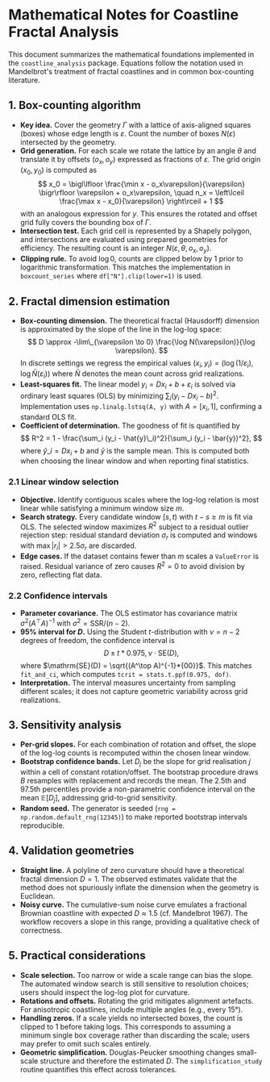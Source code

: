 # Mathematical Notes for Coastline Fractal Analysis

This document summarizes the mathematical foundations implemented in the `coastline_analysis` package. Equations follow the notation used in Mandelbrot's treatment of fractal coastlines and in common box-counting literature.

## 1. Box-counting algorithm

- **Key idea.** Cover the geometry $\Gamma$ with a lattice of axis-aligned squares (boxes) whose edge length is $\varepsilon$. Count the number of boxes $N(\varepsilon)$ intersected by the geometry.
- **Grid generation.** For each scale we rotate the lattice by an angle $\theta$ and translate it by offsets $(o_x, o_y)$ expressed as fractions of $\varepsilon$. The grid origin $(x_0, y_0)$ is computed as
  $$
  x_0 = \bigl\lfloor \frac{\min x - o_x\varepsilon}{\varepsilon} \bigr\rfloor \varepsilon + o_x\varepsilon,
  \quad
  n_x = \left\lceil \frac{\max x - x_0}{\varepsilon} \right\rceil + 1
  $$
  with an analogous expression for $y$. This ensures the rotated and offset grid fully covers the bounding box of $\Gamma$.
- **Intersection test.** Each grid cell is represented by a Shapely polygon, and intersections are evaluated using prepared geometries for efficiency. The resulting count is an integer $N(\varepsilon, \theta, o_x, o_y)$.
- **Clipping rule.** To avoid $\log 0$, counts are clipped below by 1 prior to logarithmic transformation. This matches the implementation in `boxcount_series` where `df["N"].clip(lower=1)` is used.

## 2. Fractal dimension estimation

- **Box-counting dimension.** The theoretical fractal (Hausdorff) dimension is approximated by the slope of the line in the log-log space:
  $$
  D \approx -\lim\_{\varepsilon \to 0} \frac{\log N(\varepsilon)}{\log \varepsilon}.
  $$
  In discrete settings we regress the empirical values $(x_i, y_i) = (\log(1/\varepsilon_i), \log \bar{N}(\varepsilon_i))$ where $\bar{N}$ denotes the mean count across grid realizations.
- **Least-squares fit.** The linear model $y_i = D x_i + b + \varepsilon_i$ is solved via ordinary least squares (OLS) by minimizing $\sum_i (y_i - Dx_i - b)^2$. Implementation uses `np.linalg.lstsq(A, y)` with $A = [x_i, 1]$, confirming a standard OLS fit.
- **Coefficient of determination.** The goodness of fit is quantified by
  $$
  R^2 = 1 - \frac{\sum_i (y_i - \hat{y}\_i)^2}{\sum_i (y_i - \bar{y})^2},
  $$
  where $\hat{y}\_i = Dx_i + b$ and $\bar{y}$ is the sample mean. This is computed both when choosing the linear window and when reporting final statistics.

### 2.1 Linear window selection

- **Objective.** Identify contiguous scales where the log-log relation is most linear while satisfying a minimum window size $m$.
- **Search strategy.** Every candidate window $[s, t)$ with $t - s \ge m$ is fit via OLS. The selected window maximizes $R^2$ subject to a residual outlier rejection step: residual standard deviation $\sigma_r$ is computed and windows with $\max |r_i| > 2.5\sigma_r$ are discarded.
- **Edge cases.** If the dataset contains fewer than $m$ scales a `ValueError` is raised. Residual variance of zero causes $R^2 = 0$ to avoid division by zero, reflecting flat data.

### 2.2 Confidence intervals

- **Parameter covariance.** The OLS estimator has covariance matrix $\sigma^2 (A^\top A)^{-1}$ with $\sigma^2 = \mathrm{SSR} / (n-2)$.
- **95% interval for $D$.** Using the Student $t$-distribution with $\nu = n-2$ degrees of freedom, the confidence interval is
  $$
  D \pm t*{0.975,\,\nu} \cdot \mathrm{SE}(D),
  $$
  where $\mathrm{SE}(D) = \sqrt{(A^\top A)^{-1}*{00}}$. This matches `fit_and_ci`, which computes `tcrit = stats.t.ppf(0.975, dof)`.
- **Interpretation.** The interval measures uncertainty from sampling different scales; it does not capture geometric variability across grid realizations.

## 3. Sensitivity analysis

- **Per-grid slopes.** For each combination of rotation and offset, the slope of the log-log counts is recomputed within the chosen linear window.
- **Bootstrap confidence bands.** Let $D_j$ be the slope for grid realisation $j$ within a cell of constant rotation/offset. The bootstrap procedure draws $B$ resamples with replacement and records the mean. The 2.5th and 97.5th percentiles provide a non-parametric confidence interval on the mean $\mathbb{E}[D_j]$, addressing grid-to-grid sensitivity.
- **Random seed.** The generator is seeded (`rng = np.random.default_rng(12345)`) to make reported bootstrap intervals reproducible.

## 4. Validation geometries

- **Straight line.** A polyline of zero curvature should have a theoretical fractal dimension $D = 1$. The observed estimates validate that the method does not spuriously inflate the dimension when the geometry is Euclidean.
- **Noisy curve.** The cumulative-sum noise curve emulates a fractional Brownian coastline with expected $D \approx 1.5$ (cf. Mandelbrot 1967). The workflow recovers a slope in this range, providing a qualitative check of correctness.

## 5. Practical considerations

- **Scale selection.** Too narrow or wide a scale range can bias the slope. The automated window search is still sensitive to resolution choices; users should inspect the log-log plot for curvature.
- **Rotations and offsets.** Rotating the grid mitigates alignment artefacts. For anisotropic coastlines, include multiple angles (e.g., every 15°).
- **Handling zeros.** If a scale yields no intersected boxes, the count is clipped to 1 before taking logs. This corresponds to assuming a minimum single box coverage rather than discarding the scale; users may prefer to omit such scales entirely.
- **Geometric simplification.** Douglas-Peucker smoothing changes small-scale structure and therefore the estimated $D$. The `simplification_study` routine quantifies this effect across tolerances.
